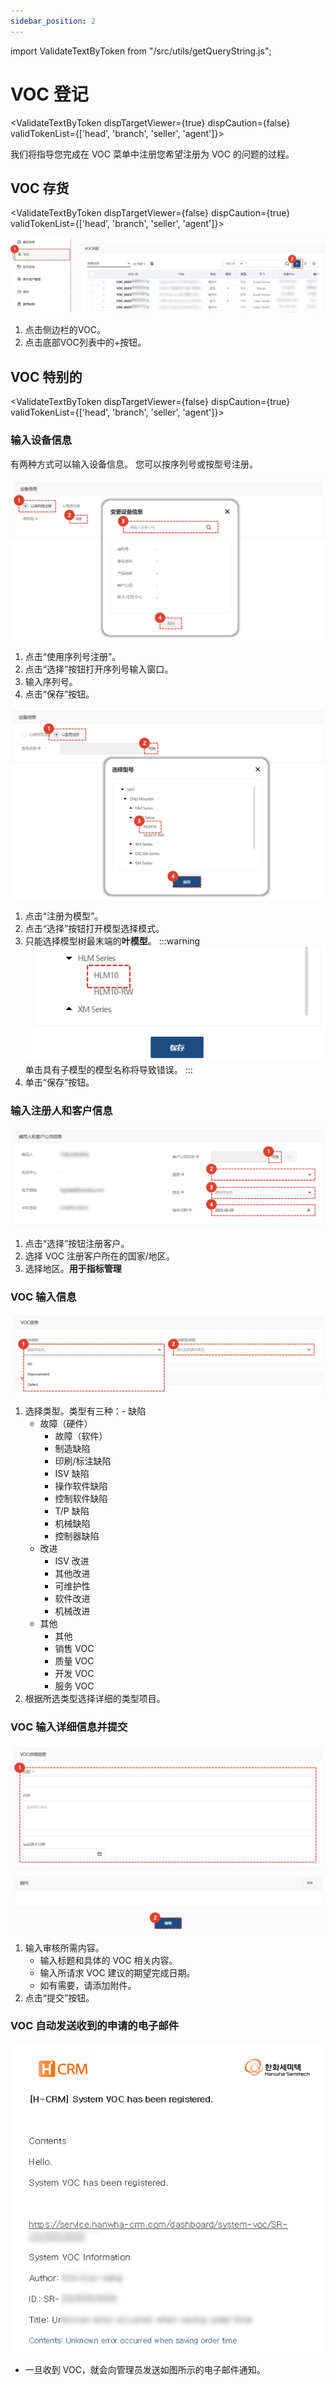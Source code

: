 ```yaml
---
sidebar_position: 2
---
```


import ValidateTextByToken from "/src/utils/getQueryString.js";

# VOC 登记

<ValidateTextByToken dispTargetViewer={true} dispCaution={false} validTokenList={['head', 'branch', 'seller', 'agent']}>

我们将指导您完成在 VOC 菜单中注册您希望注册为 VOC 的问题的过程。

</ValidateTextByToken>

## VOC 存货

<ValidateTextByToken dispTargetViewer={false} dispCaution={true} validTokenList={['head', 'branch', 'seller', 'agent']}>

![001](./img/001.png)

1. 点击侧边栏的VOC。 
2. 点击底部VOC列表中的+按钮。

</ValidateTextByToken>

## VOC 特别的

<ValidateTextByToken dispTargetViewer={false} dispCaution={true} validTokenList={['head', 'branch', 'seller', 'agent']}>

### 输入设备信息
有两种方式可以输入设备信息。
您可以按序列号或按型号注册。

![021](./img/021.png)
1. 点击“使用序列号注册”。
1. 点击“选择”按钮打开序列号输入窗口。
1. 输入序列号。
1. 点击“保存”按钮。

![002](./img/002.png)

1. 点击“注册为模型”。
1. 点击“选择”按钮打开模型选择模式。
1. 只能选择模型树最末端的**叶模型**。
    :::warning
    ![003](./img/003.png) <br />
    单击具有子模型的模型名称将导致错误。
    :::
1. 单击“保存”按钮。

### 输入注册人和客户信息

![004](./img/004.png) 

1. 点击“选择”按钮注册客户。
1. 选择 V​​OC 注册客户所在的国家/地区。
1. 选择地区。**用于指标管理**

### VOC 输入信息

![005](./img/005.png) 

1. 选择类型。类型有三种：- 缺陷
    - 故障（硬件）
        - 故障（软件）
        - 制造缺陷
        - 印刷/标注缺陷
        - ISV 缺陷
        - 操作软件缺陷
        - 控制软件缺陷
        - T/P 缺陷
        - 机械缺陷
        - 控制器缺陷
    - 改进
        - ISV 改进
        - 其他改进
        - 可维护性
        - 软件改进
        - 机械改进
    - 其他
        - 其他
        - 销售 VOC
        - 质量 VOC
        - 开发 VOC
        - 服务 VOC
1. 根据所选类型选择详细的类型项目。



### VOC 输入详细信息并提交

![006](./img/006.png) 
1. 输入审核所需内容。
    - 输入标题和具体的 VOC 相关内容。
    - 输入所请求 VOC 建议的期望完成日期。
    - 如有需要，请添加附件。
1. 点击“提交”按钮。

### VOC 自动发送收到的申请的电子邮件

![007](./img/007.png) 

- 一旦收到 VOC，就会向管理员发送如图所示的电子邮件通知。

</ValidateTextByToken>